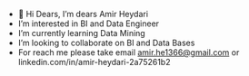 - 👋 Hi Dears, I’m dears Amir Heydari
- I’m interested in BI and Data Engineer
- I’m currently learning Data Mining
- I’m looking to collaborate on BI and Data Bases
- For reach me please take email amir.he1366@gmail.com or linkedin.com/in/amir-heydari-2a75261b2

<!---
AmirHeydari66/AmirHeydari66 is a ✨ special ✨ repository because its `README.md` (this file) appears on your GitHub profile.
You can click the Preview link to take a look at your changes.
--->
